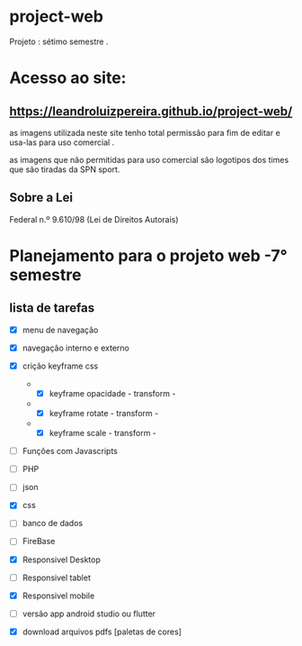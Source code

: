 # project-web
 Projeto : sétimo semestre  .
 
 # Acesso ao site:
 ## https://leandroluizpereira.github.io/project-web/
 
 as imagens utilizada neste site tenho total permissâo para fim de editar e usa-las para uso comercial .
 
  as imagens que não permitidas para uso comercial são  logotipos dos times que são tiradas da SPN sport.
 
 ## Sobre a Lei 
 
 Federal n.º 9.610/98 (Lei de Direitos Autorais)
 
 # Planejamento para o projeto web -7° semestre
 ## lista de tarefas 
 
- [x] menu de navegaçâo 
- [x] navegaçâo interno e externo
- [x] criçâo keyframe css
  * - [X] keyframe opacidade - transform - 
  * - [X] keyframe rotate - transform -
  * - [x]  keyframe scale - transform - 
- [ ] Funçôes com Javascripts
- [ ] PHP
- [ ] json
- [x] css
- [ ] banco de dados
- [ ] FireBase
- [x] Responsivel Desktop
- [ ] Responsivel tablet
- [x] Responsivel mobile
- [ ] versão app android studio ou flutter
- [x] download arquivos pdfs [paletas de cores]


